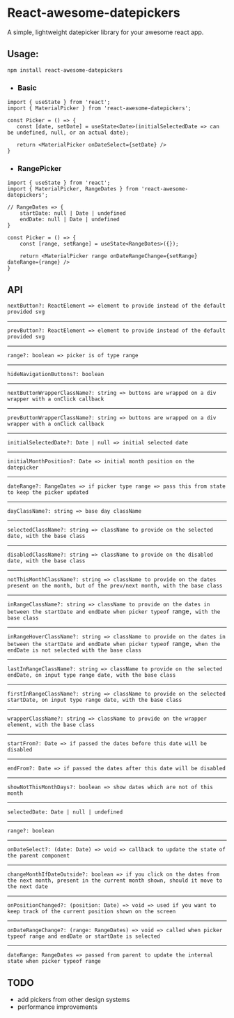 # React-awesome-datepickers

A simple, lightweight datepicker library for your awesome react app.

## Usage:

```
npm install react-awesome-datepickers
```

- ### Basic
 ```
import { useState } from 'react';
import { MaterialPicker } from 'react-awesome-datepickers';

const Picker = () => {
    const [date, setDate] = useState<Date>(initialSelectedDate => can be undefined, null, or an actual date);
    
    return <MaterialPicker onDateSelect={setDate} />
}
```

- ### RangePicker
```
import { useState } from 'react';
import { MaterialPicker, RangeDates } from 'react-awesome-datepickers';

// RangeDates => {
    startDate: null | Date | undefined
    endDate: null | Date | undefined 
}

const Picker = () => {
    const [range, setRange] = useState<RangeDates>({});
    
    return <MaterialPicker range onDateRangeChange={setRange} dateRange={range} />
}
```

## API
`nextButton?: ReactElement => element to provide instead of the default provided svg`

----
`prevButton?: ReactElement => element to provide instead of the default provided svg`

----
`range?: boolean => picker is of type range`

----
`hideNavigationButtons?: boolean`

----
`nextButtonWrapperClassName?: string => buttons are wrapped on a div wrapper with a onClick callback`

----
`prevButtonWrapperClassName?: string => buttons are wrapped on a div wrapper with a onClick callback`

----
`initialSelectedDate?: Date | null => initial selected date`

----
`initialMonthPosition?: Date => initial month position on the datepicker`

----
`dateRange?: RangeDates => if picker type range => pass this from state to keep the picker updated`

----
`dayClassName?: string => base day className`

----
`selectedClassName?: string => className to provide on the selected date, with the base class`

----
`disabledClassName?: string => className to provide on the disabled date, with the base class`

----
`notThisMonthClassName?: string => className to provide on the dates present on the month, but of the prev/next month, with the base class`

----
`inRangeClassName?: string => className to provide on the dates in between the startDate and endDate when picker typeof `range`, with the base class`

----
`inRangeHoverClassName?: string => className to provide on the dates in between the startDate and endDate when picker typeof `range`, when the endDate is not selected with the base class`

----
`lastInRangeClassName?: string => className to provide on the selected endDate, on input type range date, with the base class`

----
`firstInRangeClassName?: string => className to provide on the selected startDate, on input type range date, with the base class`

----
`wrapperClassName?: string => className to provide on the wrapper element, with the base class`

----
`startFrom?: Date => if passed the dates before this date will be disabled`

----
`endFrom?: Date => if passed the dates after this date will be disabled`

----
`showNotThisMonthDays?: boolean => show dates which are not of this month`

----
`selectedDate: Date | null | undefined`

----
`range?: boolean`

----
`onDateSelect?: (date: Date) => void => callback to update the state of the parent component`

----
`changeMonthIfDateOutside?: boolean => if you click on the dates from the next month, present in the current month shown, should it move to the next date`

----
`onPositionChanged?: (position: Date) => void => used if you want to keep track of the current position shown on the screen`

----
`onDateRangeChange?: (range: RangeDates) => void => called when picker typeof range and endDate or startDate is selected`

----
`dateRange: RangeDates => passed from parent to update the internal state when picker typeof range`

## TODO
- add pickers from other design systems
- performance improvements
